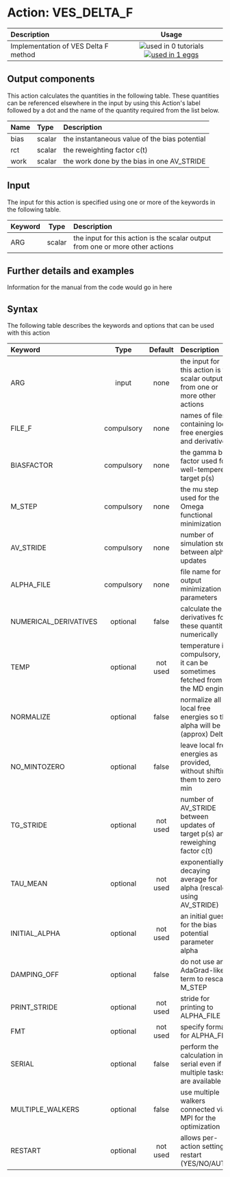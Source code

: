 # Action: VES_DELTA_F

| Description    | Usage |
|:--------|:--------:|
| Implementation of VES Delta F method | ![used in 0 tutorials](https://img.shields.io/badge/tutorials-0-red.svg)[![used in 1 eggs](https://img.shields.io/badge/nest-1-green.svg)](https://www.plumed-nest.org/browse.html?search=VES_DELTA_F) | 

## Output components

This action calculates the quantities in the following table.  These quantities can be referenced elsewhere in the input by using this Action's label followed by a dot and the name of the quantity required from the list below.

| Name | Type | Description |
|:-------|:-----|:-------|
| bias | scalar | the instantaneous value of the bias potential | 
| rct | scalar | the reweighting factor c(t) | 
| work | scalar | the work done by the bias in one AV_STRIDE | 


## Input

The input for this action is specified using one or more of the keywords in the following table.

| Keyword |  Type | Description |
|:--------|:------:|:-----------|
| ARG | scalar | the input for this action is the scalar output from one or more other actions |


## Further details and examples 
Information for the manual from the code would go in here 
## Syntax 
The following table describes the keywords and options that can be used with this action 

| Keyword | Type | Default | Description |
|:-------|:----:|:-------:|:-----------|
| ARG | input | none | the input for this action is the scalar output from one or more other actions |
| FILE_F | compulsory | none | names of files containing local free energies and derivatives |
| BIASFACTOR | compulsory | none |  the gamma bias factor used for well-tempered target p(s) |
| M_STEP | compulsory | none |  the mu step used for the Omega functional minimization |
| AV_STRIDE | compulsory | none |  number of simulation steps between alpha updates |
| ALPHA_FILE | compulsory | none |  file name for output minimization parameters |
| NUMERICAL_DERIVATIVES | optional | false |  calculate the derivatives for these quantities numerically |
| TEMP | optional | not used | temperature is compulsory, but it can be sometimes fetched from the MD engine |
| NORMALIZE | optional | false |  normalize all local free energies so that alpha will be (approx) Delta F |
| NO_MINTOZERO | optional | false |  leave local free energies as provided, without shifting them to zero min |
| TG_STRIDE | optional | not used |  number of AV_STRIDE between updates of target p(s) and reweighing factor c(t) |
| TAU_MEAN | optional | not used | exponentially decaying average for alpha (rescaled using AV_STRIDE) |
| INITIAL_ALPHA | optional | not used |  an initial guess for the bias potential parameter alpha |
| DAMPING_OFF | optional | false |  do not use an AdaGrad-like term to rescale M_STEP |
| PRINT_STRIDE | optional | not used |  stride for printing to ALPHA_FILE |
| FMT | optional | not used | specify format for ALPHA_FILE |
| SERIAL | optional | false |  perform the calculation in serial even if multiple tasks are available |
| MULTIPLE_WALKERS | optional | false |  use multiple walkers connected via MPI for the optimization |
| RESTART | optional | not used | allows per-action setting of restart (YES/NO/AUTO) |
